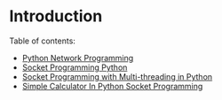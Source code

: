 # Introduction
Table of contents:
* [Python Network Programming](https://www.geeksforgeeks.org/python-network-programming/)
* [Socket Programming Python](https://www.geeksforgeeks.org/socket-programming-python/)
* [Socket Programming with Multi-threading in Python](https://www.geeksforgeeks.org/socket-programming-multi-threading-python/)
* [Simple Calculator In Python Socket Programming](https://www.geeksforgeeks.org/simple-calculator-in-python-socket-programming/)